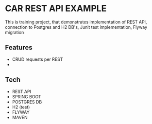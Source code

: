# CAR REST API EXAMPLE
This is training project, that demonstrates implementation of REST API, connection to Postgres and H2 DB's, Junit test implementation, Flyway migration

## Features
* CRUD requests per REST
* 

## Tech
- REST API
- SPRING BOOT
- POSTGRES DB
- H2 (test)
- FLYWAY
- MAVEN